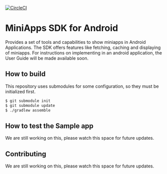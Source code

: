 [![CircleCI](https://circleci.com/gh/rakutentech/android-miniapps.svg?style=svg)](https://circleci.com/gh/rakutentech/android-miniapps)

# MiniApps SDK for Android

Provides a set of tools and capabilities to show miniapps in Android Applications. The SDK offers features like fetching, caching and displaying of miniapps. 
For instructions on implementing in an android application, the User Guide will be made available soon.

## How to build

This repository uses submodules for some configuration, so they must be initialized first.

```bash
$ git submodule init
$ git submodule update
$ ./gradlew assemble
```

## How to test the Sample app

We are still working on this, please watch this space for future updates.

## Contributing

We are still working on this, please watch this space for future updates.
